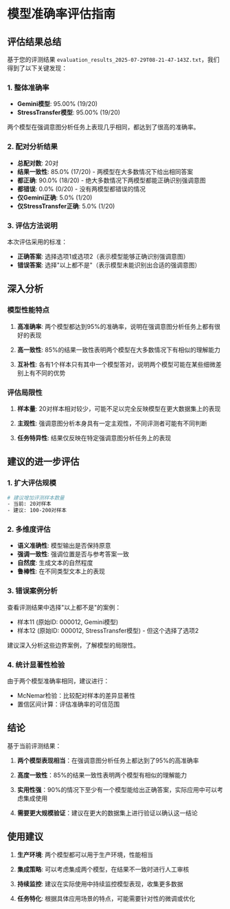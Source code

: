 # 模型准确率评估指南

## 评估结果总结

基于您的评测结果 `evaluation_results_2025-07-29T08-21-47-143Z.txt`，我们得到了以下关键发现：

### 1. 整体准确率

- **Gemini模型**: 95.00% (19/20)
- **StressTransfer模型**: 95.00% (19/20)

两个模型在强调意图分析任务上表现几乎相同，都达到了很高的准确率。

### 2. 配对分析结果

- **总配对数**: 20对
- **结果一致性**: 85.0% (17/20) - 两模型在大多数情况下给出相同答案
- **都正确**: 90.0% (18/20) - 绝大多数情况下两模型都能正确识别强调意图
- **都错误**: 0.0% (0/20) - 没有两模型都错误的情况
- **仅Gemini正确**: 5.0% (1/20)
- **仅StressTransfer正确**: 5.0% (1/20)

### 3. 评估方法说明

本次评估采用的标准：
- **正确答案**: 选择选项1或选项2（表示模型能够正确识别强调意图）
- **错误答案**: 选择"以上都不是"（表示模型未能识别出合适的强调意图）

## 深入分析

### 模型性能特点

1. **高准确率**: 两个模型都达到95%的准确率，说明在强调意图分析任务上都有很好的表现

2. **高一致性**: 85%的结果一致性表明两个模型在大多数情况下有相似的理解能力

3. **互补性**: 各有1个样本只有其中一个模型答对，说明两个模型可能在某些细微差别上有不同的优势

### 评估局限性

1. **样本量**: 20对样本相对较少，可能不足以完全反映模型在更大数据集上的表现

2. **主观性**: 强调意图分析本身具有一定主观性，不同评测者可能有不同判断

3. **任务特异性**: 结果仅反映在特定强调意图分析任务上的表现

## 建议的进一步评估

### 1. 扩大评估规模
```bash
# 建议增加评测样本数量
- 当前: 20对样本
- 建议: 100-200对样本
```

### 2. 多维度评估

- **语义准确性**: 模型输出是否保持原意
- **强调一致性**: 强调位置是否与参考答案一致
- **自然度**: 生成文本的自然程度
- **鲁棒性**: 在不同类型文本上的表现

### 3. 错误案例分析

查看评测结果中选择"以上都不是"的案例：
- 样本11 (原始ID: 000012, Gemini模型)
- 样本12 (原始ID: 000012, StressTransfer模型) - 但这个选择了选项2

建议深入分析这些边界案例，了解模型的局限性。

### 4. 统计显著性检验

由于两个模型准确率相同，建议进行：
- McNemar检验：比较配对样本的差异显著性
- 置信区间计算：评估准确率的可信范围

## 结论

基于当前评测结果：

1. **两个模型表现相当**：在强调意图分析任务上都达到了95%的高准确率

2. **高度一致性**：85%的结果一致性表明两个模型有相似的理解能力

3. **实用性强**：90%的情况下至少有一个模型能给出正确答案，实际应用中可以考虑集成使用

4. **需要更大规模验证**：建议在更大的数据集上进行验证以确认这一结论

## 使用建议

1. **生产环境**: 两个模型都可以用于生产环境，性能相当

2. **集成策略**: 可以考虑集成两个模型，在结果不一致时进行人工审核

3. **持续监控**: 建议在实际使用中持续监控模型表现，收集更多数据

4. **任务特化**: 根据具体应用场景的特点，可能需要针对性的微调或优化